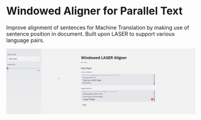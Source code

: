 # Windowed Aligner for Parallel Text
Improve alignment of sentences for Machine Translation by making use of sentence position in document. Built upon LASER to support various language pairs.

![](in_action.gif)